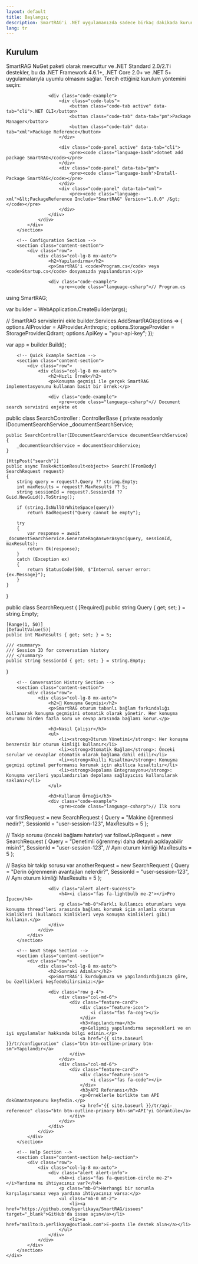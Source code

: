 ```yaml
---
layout: default
title: Başlangıç
description: SmartRAG'i .NET uygulamanızda sadece birkaç dakikada kurun ve yapılandırın
lang: tr
---
```


<div class="page-content">
    <div class="container">
        <!-- Installation Section -->
        <section class="content-section">
            <div class="row">
                <div class="col-lg-8 mx-auto">
                    <h2>Kurulum</h2>
                    <p>SmartRAG NuGet paketi olarak mevcuttur ve .NET Standard 2.0/2.1'i destekler, bu da .NET Framework 4.6.1+, .NET Core 2.0+ ve .NET 5+ uygulamalarıyla uyumlu olmasını sağlar. Tercih ettiğiniz kurulum yöntemini seçin:</p>
                    
                    <div class="code-example">
                        <div class="code-tabs">
                            <button class="code-tab active" data-tab="cli">.NET CLI</button>
                            <button class="code-tab" data-tab="pm">Package Manager</button>
                            <button class="code-tab" data-tab="xml">Package Reference</button>
                        </div>
                        
                        <div class="code-panel active" data-tab="cli">
                            <pre><code class="language-bash">dotnet add package SmartRAG</code></pre>
                        </div>
                        <div class="code-panel" data-tab="pm">
                            <pre><code class="language-bash">Install-Package SmartRAG</code></pre>
                        </div>
                        <div class="code-panel" data-tab="xml">
                            <pre><code class="language-xml">&lt;PackageReference Include="SmartRAG" Version="1.0.0" /&gt;</code></pre>
                        </div>
                    </div>
                </div>
            </div>
        </section>

        <!-- Configuration Section -->
        <section class="content-section">
            <div class="row">
                <div class="col-lg-8 mx-auto">
                    <h2>Yapılandırma</h2>
                    <p>SmartRAG'i <code>Program.cs</code> veya <code>Startup.cs</code> dosyanızda yapılandırın:</p>
                    
                    <div class="code-example">
                        <pre><code class="language-csharp">// Program.cs
using SmartRAG;

var builder = WebApplication.CreateBuilder(args);

// SmartRAG servislerini ekle
builder.Services.AddSmartRAG(options =>
{
    options.AIProvider = AIProvider.Anthropic;
    options.StorageProvider = StorageProvider.Qdrant;
    options.ApiKey = "your-api-key";
});

var app = builder.Build();</code></pre>
                    </div>
                </div>
            </div>
        </section>

        <!-- Quick Example Section -->
        <section class="content-section">
            <div class="row">
                <div class="col-lg-8 mx-auto">
                    <h2>Hızlı Örnek</h2>
                    <p>Konuşma geçmişi ile gerçek SmartRAG implementasyonunu kullanan basit bir örnek:</p>
                    
                    <div class="code-example">
                        <pre><code class="language-csharp">// Document search servisini enjekte et
public class SearchController : ControllerBase
{
    private readonly IDocumentSearchService _documentSearchService;
    
    public SearchController(IDocumentSearchService documentSearchService)
    {
        _documentSearchService = documentSearchService;
    }
    
    [HttpPost("search")]
    public async Task<ActionResult<object>> Search([FromBody] SearchRequest request)
    {
        string query = request?.Query ?? string.Empty;
        int maxResults = request?.MaxResults ?? 5;
        string sessionId = request?.SessionId ?? Guid.NewGuid().ToString();

        if (string.IsNullOrWhiteSpace(query))
            return BadRequest("Query cannot be empty");

        try
        {
            var response = await _documentSearchService.GenerateRagAnswerAsync(query, sessionId, maxResults);
            return Ok(response);
        }
        catch (Exception ex)
        {
            return StatusCode(500, $"Internal server error: {ex.Message}");
        }
    }
}

public class SearchRequest
{
    [Required]
    public string Query { get; set; } = string.Empty;

    [Range(1, 50)]
    [DefaultValue(5)]
    public int MaxResults { get; set; } = 5;

    /// <summary>
    /// Session ID for conversation history
    /// </summary>
    public string SessionId { get; set; } = string.Empty;
}</code></pre>
                    </div>
                </div>
            </div>
        </section>

        <!-- Conversation History Section -->
        <section class="content-section">
            <div class="row">
                <div class="col-lg-8 mx-auto">
                    <h2>💬 Konuşma Geçmişi</h2>
                    <p>SmartRAG oturum tabanlı bağlam farkındalığı kullanarak konuşma geçmişini otomatik olarak yönetir. Her konuşma oturumu birden fazla soru ve cevap arasında bağlamı korur.</p>
                    
                    <h3>Nasıl Çalışır</h3>
                    <ul>
                        <li><strong>Oturum Yönetimi</strong>: Her konuşma benzersiz bir oturum kimliği kullanır</li>
                        <li><strong>Otomatik Bağlam</strong>: Önceki sorular ve cevaplar otomatik olarak bağlama dahil edilir</li>
                        <li><strong>Akıllı Kısaltma</strong>: Konuşma geçmişi optimal performansı korumak için akıllıca kısaltılır</li>
                        <li><strong>Depolama Entegrasyonu</strong>: Konuşma verileri yapılandırılan depolama sağlayıcısı kullanılarak saklanır</li>
                    </ul>

                    <h3>Kullanım Örneği</h3>
                    <div class="code-example">
                        <pre><code class="language-csharp">// İlk soru
var firstRequest = new SearchRequest
{
    Query = "Makine öğrenmesi nedir?",
    SessionId = "user-session-123",
    MaxResults = 5
};

// Takip sorusu (önceki bağlamı hatırlar)
var followUpRequest = new SearchRequest
{
    Query = "Denetimli öğrenmeyi daha detaylı açıklayabilir misin?",
    SessionId = "user-session-123",  // Aynı oturum kimliği
    MaxResults = 5
};

// Başka bir takip sorusu
var anotherRequest = new SearchRequest
{
    Query = "Derin öğrenmenin avantajları nelerdir?",
    SessionId = "user-session-123",  // Aynı oturum kimliği
    MaxResults = 5
};</code></pre>
                    </div>

                    <div class="alert alert-success">
                        <h4><i class="fas fa-lightbulb me-2"></i>Pro İpucu</h4>
                        <p class="mb-0">Farklı kullanıcı oturumları veya konuşma thread'leri arasında bağlamı korumak için anlamlı oturum kimlikleri (kullanıcı kimlikleri veya konuşma kimlikleri gibi) kullanın.</p>
                    </div>
                </div>
            </div>
        </section>

        <!-- Next Steps Section -->
        <section class="content-section">
            <div class="row">
                <div class="col-lg-8 mx-auto">
                    <h2>Sonraki Adımlar</h2>
                    <p>SmartRAG'i kurduğunuza ve yapılandırdığınıza göre, bu özellikleri keşfedebilirsiniz:</p>
                    
                    <div class="row g-4">
                        <div class="col-md-6">
                            <div class="feature-card">
                                <div class="feature-icon">
                                    <i class="fas fa-cog"></i>
                                </div>
                                <h3>Yapılandırma</h3>
                                <p>Gelişmiş yapılandırma seçenekleri ve en iyi uygulamalar hakkında bilgi edinin.</p>
                                <a href="{{ site.baseurl }}/tr/configuration" class="btn btn-outline-primary btn-sm">Yapılandır</a>
                            </div>
                        </div>
                        <div class="col-md-6">
                            <div class="feature-card">
                                <div class="feature-icon">
                                    <i class="fas fa-code"></i>
                                </div>
                                <h3>API Referansı</h3>
                                <p>Örneklerle birlikte tam API dokümantasyonunu keşfedin.</p>
                                <a href="{{ site.baseurl }}/tr/api-reference" class="btn btn-outline-primary btn-sm">API'yi Görüntüle</a>
                            </div>
                        </div>
                    </div>
                </div>
            </div>
        </section>

        <!-- Help Section -->
        <section class="content-section help-section">
            <div class="row">
                <div class="col-lg-8 mx-auto">
                    <div class="alert alert-info">
                        <h4><i class="fas fa-question-circle me-2"></i>Yardıma mı ihtiyacınız var?</h4>
                        <p class="mb-0">Herhangi bir sorunla karşılaşırsanız veya yardıma ihtiyacınız varsa:</p>
                        <ul class="mb-0 mt-2">
                            <li><a href="https://github.com/byerlikaya/SmartRAG/issues" target="_blank">GitHub'da issue açın</a></li>
                            <li><a href="mailto:b.yerlikaya@outlook.com">E-posta ile destek alın</a></li>
                        </ul>
                    </div>
                </div>
            </div>
        </section>
    </div>
</div>